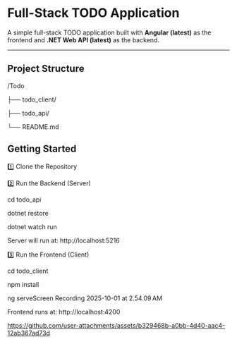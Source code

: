 # Full-Stack TODO Application

A simple full-stack TODO application built with **Angular (latest)** as the frontend and **.NET Web API (latest)** as the backend.

---

## Project Structure


/Todo

  ├── todo_client/
  
  ├── todo_api/
  
  └── README.md

## Getting Started


1️⃣ Clone the Repository


2️⃣ Run the Backend (Server)

cd todo_api

dotnet restore

dotnet watch run

Server will run at: http://localhost:5216


3️⃣ Run the Frontend (Client)

cd todo_client

npm install

ng serveScreen Recording 2025-10-01 at 2.54.09 AM

Frontend runs at: http://localhost:4200



https://github.com/user-attachments/assets/b329468b-a0bb-4d40-aac4-12ab367ad73d






